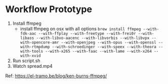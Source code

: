 Workflow Prototype
==================

1. Install ffmpeg
	* install ffmpeg on osx with all options ```brew install ffmpeg --with-fdk-aac --with-ffplay --with-freetype --with-frei0r --with-libass --with-libvo-aacenc --with-libvorbis --with-libvpx --with-opencore-amr --with-openjpeg --with-opus --with-openssl --with-rtmpdump --with-schroedinger --with-speex --with-theora --with-tools --with-x265 --with-faac --with-lame --with-x264 --with-xvid```
2. Run script.sh
3. Watch spread.mp4


Ref: https://el-tramo.be/blog/ken-burns-ffmpeg/
